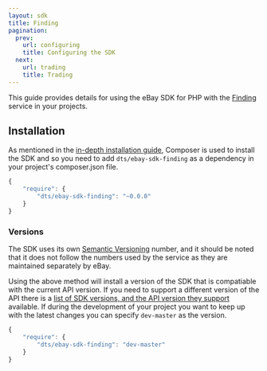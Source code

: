 ```yaml
---
layout: sdk
title: Finding
pagination:
  prev:
    url: configuring
    title: Configuring the SDK
  next:
    url: trading
    title: Trading
---
```

This guide provides details for using the eBay SDK for PHP with the [Finding](http://developer.ebay.com/Devzone/finding/Concepts/FindingAPIGuide.html) service in your projects.

## Installation

As mentioned in the [in-depth installation guide](/sdk/guides/installation.html), Composer is used to install the SDK and so you need to add `dts/ebay-sdk-finding` as a dependency in your project's composer.json file.

```javascript
{
    "require": {
        "dts/ebay-sdk-finding": "~0.0.0"
    }
}
```

### Versions

The SDK uses its own [Semantic Versioning](http://semver.org/) number, and it should be noted that it does not follow the numbers used by the service as they are maintained separately by eBay.

Using the above method will install a version of the SDK that is compatiable with the current API version. If you need to support a different version of the API there is a [list of SDK versions, and the API version they support](/sdk/guides/versions.html#finding) available. If during the development of your project you want to keep up with the latest changes you can specify `dev-master` as the version.


```javascript
{
    "require": {
        "dts/ebay-sdk-finding": "dev-master"
    }
}
```
